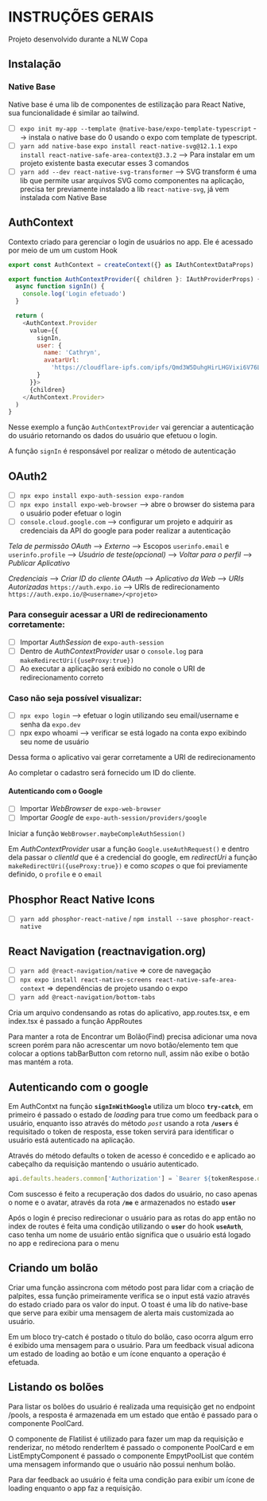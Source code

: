 # INSTRUÇÕES GERAIS

Projeto desenvolvido durante a NLW Copa

## Instalação

### Native Base

Native base é uma lib de componentes de estilização para React Native, sua funcionalidade é similar ao tailwind.

- [ ] `expo init my-app --template @native-base/expo-template-typescript` --> instala o native base do 0 usando o expo com template de typescript.
- [ ] `yarn add native-base` `expo install react-native-svg@12.1.1` `expo install react-native-safe-area-context@3.3.2` --> Para instalar em um projeto existente basta executar esses 3 comandos
- [ ] `yarn add --dev react-native-svg-transformer` --> SVG transform é uma lib que permite usar arquivos SVG como componentes na aplicação, precisa ter previamente instalado a lib `react-native-svg`, já vem instalada com Native Base

## AuthContext

Contexto criado para gerenciar o login de usuários no app. Ele é acessado por meio de um um custom Hook

```js
export const AuthContext = createContext({} as IAuthContextDataProps)

export function AuthContextProvider({ children }: IAuthProviderProps) {
  async function signIn() {
    console.log('Login efetuado')
  }

  return (
    <AuthContext.Provider
      value={{
        signIn,
        user: {
          name: 'Cathryn',
          avatarUrl:
            'https://cloudflare-ipfs.com/ipfs/Qmd3W5DuhgHirLHGVixi6V76LhCkZUz6pnFt5AJBiyvHye/avatar/545.jpg'
        }
      }}>
      {children}
    </AuthContext.Provider>
  )
}
```

Nesse exemplo a função `AuthContextProvider` vai gerenciar a autenticação do usuário retornando os dados do usuário que efetuou o login.

A função `signIn` é responsável por realizar o método de autenticação

## OAuth2

- [ ] `npx expo install expo-auth-session expo-random`
- [ ] `npx expo install expo-web-browser` --> abre o browser do sistema para o usuário poder efetuar o login
- [ ] `console.cloud.google.com` --> configurar um projeto e adquirir as credenciais da API do google para poder realizar a autenticação

*Tela de permissão OAuth* --> *Externo* --> Escopos `userinfo.email` e `userinfo.profile` --> *Usuário de teste(opcional)* --> *Voltar para o perfil* --> *Publicar Aplicativo*

*Credenciais* --> *Criar ID do cliente OAuth* --> *Aplicativo da Web* --> *URIs Autorizadas* `https://auth.expo.io` --> URIs de redirecionamento `https://auth.expo.io/@<username>/<projeto>`

### Para conseguir acessar a URI de redirecionamento corretamente:

- [ ] Importar *AuthSession* de `expo-auth-session`
- [ ] Dentro de *AuthContextProvider* usar o `console.log` para `makeRedirectUri({useProxy:true})`
- [ ] Ao executar a aplicação será exibido no conole o URI de redirecionamento correto

### Caso não seja possível visualizar:

- [ ] `npx expo login` --> efetuar o login utilizando seu email/username e senha da `expo.dev`
- [ ] npx expo whoami --> verificar se está logado na conta expo exibindo seu nome de usuário

Dessa forma o aplicativo vai gerar corretamente a URI de redirecionamento

Ao completar o cadastro será fornecido um ID do cliente.

#### Autenticando com o Google

- [ ] Importar *WebBrowser* de `expo-web-browser`
- [ ] Importar *Google* de `expo-auth-session/providers/google`

Iniciar a função `WebBrowser.maybeCompleAuthSession()`

Em *AuthContextProvider* usar a função `Google.useAuthRequest()` e dentro dela passar o *clientId* que é a credencial do google, em *redirectUri* a função `makeRedirectUri({useProxy:true})` e como *scopes* o que foi previamente definido, o `profile` e o `email`


## Phosphor React Native Icons

- [ ] `yarn add phosphor-react-native` / `npm install --save phosphor-react-native`

## React Navigation (reactnavigation.org)

- [ ] `yarn add @react-navigation/native` => core de navegação
- [ ] `npx expo install react-native-screens react-native-safe-area-context` => dependências de projeto usando o expo
- [ ] `yarn add @react-navigation/bottom-tabs`

Cria um arquivo condensando as rotas do aplicativo, app.routes.tsx, e em index.tsx é passado a função AppRoutes

Para manter a rota de Encontrar um Bolão(Find) precisa adicionar uma nova screen porém para não acrescentar um  novo botão/elemento tem que colocar a options tabBarButton com retorno null, assim não exibe o botão mas mantém a rota.

## Autenticando com o google

Em AuthContxt na função **`signInWithGoogle`** utiliza um bloco **`try-catch`**, em primeiro é passado o estado de *loading* para true como um feedback para o usuário, enquanto isso através do método *`post`* usando a rota **`/users`** é requisitado o token de resposta, esse token servirá para identificar o usuário está autenticado na aplicação.

Através do método defaults o token de acesso é concedido e e aplicado ao cabeçalho da requisição mantendo o usuário autenticado.

```js
api.defaults.headers.common['Authorization'] = `Bearer ${tokenRespose.data}`
```

Com suscesso é feito a recuperação dos dados do usuário, no caso apenas o nome e o avatar, através da rota **`/me`** e armazenados no estado **`user`**

Após o login é preciso redirecionar o usuário para as rotas do app então no index de routes é feita uma condição utilizando o **`user`** do hook **`useAuth`**, caso tenha um nome de usuário então significa que o usuário está logado no app e redireciona para o menu

## Criando um bolão

Criar uma função assincrona com método post para lidar com a criação de palpites, essa função primeiramente verifica se o input está vazio através do estado criado para os valor do input. O toast é uma lib do native-base que serve para exibir uma mensagem de alerta mais customizada ao usuário.

Em um bloco try-catch é postado o título do bolão, caso ocorra algum erro é exibido uma mensagem para o usuário. Para um feedback visual adicona um estado de loading ao botão e um ícone enquanto a operação é efetuada.

## Listando os bolões

Para listar os bolões do usuário é realizada uma requisição get no endpoint /pools, a resposta é armazenada em um estado que então é passado para o componente PoolCard.

O componente de Flatilist é utilizado para fazer um map da requisição e renderizar, no método renderItem é passado o componente PoolCard e em ListEmptyComponent é passado o componente EmpytPoolList que contém uma mensagem informando que o usuário não possui nenhum bolão.

Para dar feedback ao usuário é feita uma condição para exibir um ícone de loading enquanto o app faz a requisição.
